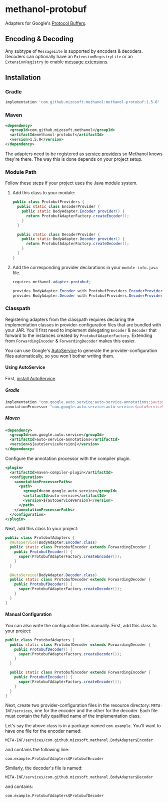 # methanol-protobuf

Adapters for Google's [Protocol Buffers][protocol_buffers].

## Encoding & Decoding

Any subtype of `MessageLite` is supported by encoders & decoders. Decoders can optionally have an
`ExtensionRegistryLite` or an `ExtensionRegistry` to enable [message extensions][message_extensions].

## Installation

### Gradle

```gradle
implementation 'com.github.mizosoft.methanol:methanol-protobuf:1.5.0'
```

### Maven

```xml
<dependency>
  <groupId>com.github.mizosoft.methanol</groupId>
  <artifactId>methanol-protobuf</artifactId>
  <version>1.5.0</version>
</dependency>
```

The adapters need to be registered as [service providers][serviceloader_javadoc] so Methanol knows they're there.
The way this is done depends on your project setup.

### Module Path

Follow these steps if your project uses the Java module system.

1. Add this class to your module:

    ```java
    public class ProtobufProviders {   
      public static class EncoderProvider {
        public static BodyAdapter.Encoder provider() {
          return ProtobufAdapterFactory.createEncoder();
        }
      }
   
      public static class DecoderProvider {
        public static BodyAdapter.Decoder provider() {
          return ProtobufAdapterFactory.createDecoder();
        }
      }
    }
    ```

2. Add the corresponding provider declarations in your `module-info.java` file.

    ```java
    requires methanol.adapter.protobuf;
   
    provides BodyAdapter.Encoder with ProtobufProviders.EncoderProvider;
    provides BodyAdapter.Decoder with ProtobufProviders.DecoderProvider;
    ```

### Classpath

Registering adapters from the classpath requires declaring the implementation classes in provider-configuration
files that are bundled with your JAR. You'll first need to implement delegating `Encoder` & `Decoder`
that forward to the instances created by `ProtobufAdapterFactory`. Extending from `ForwardingEncoder` &
`ForwardingDecoder` makes this easier.

You can use Google's [AutoService][autoservice] to generate the provider-configuration files automatically,
so you won't bother writing them.

#### Using AutoService

First, [install AutoService][autoservice_getting_started].

##### Gradle

```gradle
implementation "com.google.auto.service:auto-service-annotations:$autoServiceVersion"
annotationProcessor "com.google.auto.service:auto-service:$autoServiceVersion"
```

##### Maven

```xml
<dependency>
  <groupId>com.google.auto.service</groupId>
  <artifactId>auto-service-annotations</artifactId>
  <version>${autoServiceVersion}</version>
</dependency>
```

Configure the annotation processor with the compiler plugin.

```xml
<plugin>
  <artifactId>maven-compiler-plugin</artifactId>
  <configuration>
    <annotationProcessorPaths>
      <path>
        <groupId>com.google.auto.service</groupId>
        <artifactId>auto-service</artifactId>
        <version>${autoServiceVersion}</version>
      </path>
    </annotationProcessorPaths>
  </configuration>
</plugin>
```

Next, add this class to your project:

```java
public class ProtobufAdapters {  
  @AutoService(BodyAdapter.Encoder.class)
  public static class ProtobufEncoder extends ForwardingEncoder {
    public ProtobufEncoder() {
      super(ProtobufAdapterFactory.createEncoder());
    }
  }

  @AutoService(BodyAdapter.Decoder.class)
  public static class ProtobufDecoder extends ForwardingDecoder {
    public ProtobufDecoder() {
      super(ProtobufAdapterFactory.createDecoder());
    }
  }
}
```

#### Manual Configuration

You can also write the configuration files manually. First, add this class to your project:

```java
public class ProtobufAdapters {
  public static class ProtobufDecoder extends ForwardingDecoder {
    public ProtobufDecoder() {
      super(ProtobufAdapterFactory.createDecoder());
    }
  }

  public static class ProtobufEncoder extends ForwardingEncoder {
    public ProtobufEncoder() {
      super(ProtobufAdapterFactory.createEncoder());
    }
  }
}
```

Next, create two provider-configuration files in the resource directory: `META-INF/services`,
one for the encoder and the other for the decoder. Each file must contain the fully qualified
name of the implementation class.

Let's say the above class is in a package named `com.example`. You'll want to have one file for the
encoder named:

```
META-INF/services/com.github.mizosoft.methanol.BodyAdapter$Encoder
```

and contains the following line:

```
com.example.ProtobufAdapters$ProtobufEncoder
```

Similarly, the decoder's file is named:

```
META-INF/services/com.github.mizosoft.methanol.BodyAdapter$Decoder
```

and contains:

```
com.example.ProtobufAdapters$ProtobufDecoder
```

[protocol_buffers]: https://developers.google.com/protocol-buffers
[message_extensions]: https://developers.google.com/protocol-buffers/docs/proto#extensions
[autoservice]: https://github.com/google/auto/tree/master/service
[autoservice_getting_started]: https://github.com/google/auto/tree/master/service#getting-started
[serviceloader_javadoc]: https://docs.oracle.com/en/java/javase/11/docs/api/java.base/java/util/ServiceLoader.html
